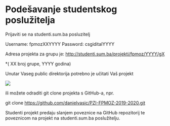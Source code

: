 # Podešavanje studentskog poslužitelja
Prijaviti se na studenti.sum.ba posluzitelj

Username: fpmozXXYYYY Password: csgiditalYYYY

Adresa projekta za grupu je: http://studenti.sum.ba/projekti/fpmoz/YYYY/gX

*( XX broj grupe, YYYY godina)

Unutar Vaseg public direktorija potrebno je učitati Vaš projekt

![](Upload-FTP.gif)

ili možete odraditi git clone projekta s GitHub-a, npr.

git clone https://github.com/danielvasic/PZI-FPMOZ-2019-2020.git

Studenti projekt predaju slanjem poveznice na GitHub repozitorij te poveznicom na projekt na studenti.sum.ba poslužitelju.
